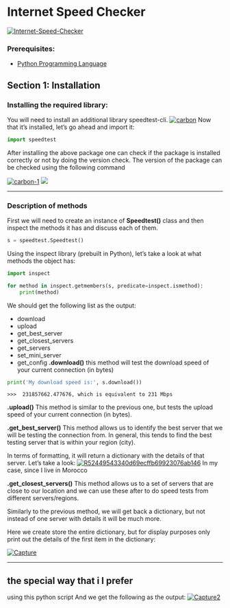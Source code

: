 # Internet Speed Checker

<a href="https://ibb.co/yFRvfZH"><img src="https://i.ibb.co/pjPV0MY/Internet-Speed-Checker.png" alt="Internet-Speed-Checker" border="0"></a>
### Prerequisites: 
- [ Python Programming Language](https://www.python.org/ " Python Programming Language")
## Section 1: Installation

### Installing the required library:
You will need to install an additional library speedtest-cli.
<a href="https://ibb.co/9GT0768"><img src="https://i.ibb.co/9GT0768/carbon.png" alt="carbon" border="0"></a>
Now that it’s installed, let’s go ahead and import it:

```python
import speedtest
```

After installing the above package one can check if the package is installed correctly or not by doing the version check. The version of the package can be checked using the following command

<a href="https://ibb.co/hWhgy6f"><img src="https://i.ibb.co/hWhgy6f/carbon-1.png" alt="carbon-1" border="0"></a> 
[![](https://media.geeksforgeeks.org/wp-content/uploads/20200213185821/speedtest-cli-version1.png)](https://media.geeksforgeeks.org/wp-content/uploads/20200213185821/speedtest-cli-version1.png)

------------
### Description of methods
First we will need to create an instance of **Speedtest()** class and then inspect the methods it has and discuss each of them.
```python
s = speedtest.Speedtest()
```
Using the inspect library (prebuilt in Python), let’s take a look at what methods the  object has:
```python
import inspect

for method in inspect.getmembers(s, predicate=inspect.ismethod):
    print(method)

```
We should get the following list as the output:

- download
- upload
- get_best_server
- get_closest_servers
- get_servers
- set_mini_server
- get_config
**.download()**
this method will test the download speed of your current connection (in bytes)
```python
print('My download speed is:', s.download())
```
`>>>  231857662.477676, which is equivalent to 231 Mbps`


**.upload()**
This method is similar to the previous one, but tests the upload speed of your current connection (in bytes). 

**.get_best_server()**
This method allows us to identify the best server that we will be testing the connection from. In general, this tends to find the best testing server that is within your region (city).

In terms of formatting, it will return a dictionary with the details of that server. Let’s take a look:
<a href="https://ibb.co/HhzQZLm"><img src="https://i.ibb.co/PDh8ksB/R52449543340d69ecffb69923076ab146.png" alt="R52449543340d69ecffb69923076ab146" border="0"></a>
In my case, since I live in Morocco

**.get_closest_servers()**
This method allows us to a set of servers that are close to our location and we can use these after to do speed tests from different servers/regions.

Similarly to the previous method, we will get back a dictionary, but not instead of one server with details it will be much more.

Here we create store the entire dictionary, but for display purposes only print out the details of the first item in the dictionary:

<a href="https://ibb.co/K7wc6nz"><img src="https://i.ibb.co/vmYC19v/Capture.png" alt="Capture" border="0"></a>

------------


## the special way that i I prefer
using this python script 
And we get the following as the output:
<a href="https://imgbb.com/"><img src="https://i.ibb.co/ZxrLPpq/Capture2.png" alt="Capture2" border="0"></a>

